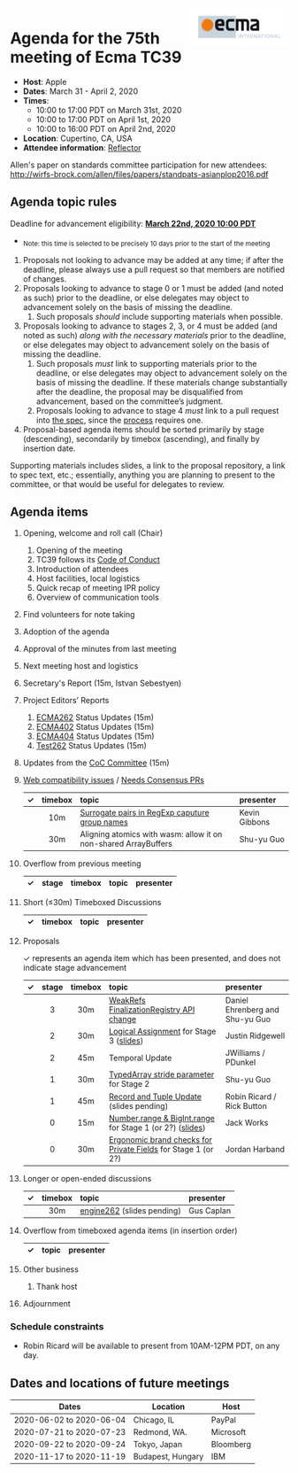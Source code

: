 
<img src="../images/Ecma_RVB-003.jpg" align="right" height="70" alt="" />

# Agenda for the 75th meeting of Ecma TC39

- **Host**: Apple
- **Dates**: March 31 - April 2, 2020
- **Times**:
  - 10:00 to 17:00 PDT on March 31st, 2020
  - 10:00 to 17:00 PDT on April 1st, 2020
  - 10:00 to 16:00 PDT on April 2nd, 2020
- **Location**: Cupertino, CA, USA
- **Attendee information**: [Reflector](https://github.com/tc39/Reflector/issues/275)

Allen's paper on standards committee participation for new attendees: http://wirfs-brock.com/allen/files/papers/standpats-asianplop2016.pdf

## Agenda topic rules

Deadline for advancement eligibility: [**March 22nd, 2020 10:00 PDT**](https://www.timeanddate.com/countdown/generic?p0=1440&iso=20200322T17&msg=TC39%20Submission%20deadline)
  - <sub>Note: this time is selected to be precisely 10 days prior to the start of the meeting</sub>

1. Proposals not looking to advance may be added at any time; if after the deadline, please always use a pull request so that members are notified of changes.
1. Proposals looking to advance to stage 0 or 1 must be added (and noted as such) prior to the deadline, or else delegates may object to advancement solely on the basis of missing the deadline.
    1. Such proposals *should* include supporting materials when possible.
1. Proposals looking to advance to stages 2, 3, or 4 must be added (and noted as such) *along with the necessary materials* prior to the deadline, or else delegates may object to advancement solely on the basis of missing the deadline.
    1. Such proposals *must* link to supporting materials prior to the deadline, or else delegates may object to advancement solely on the basis of missing the deadline. If these materials change substantially after the deadline, the proposal may be disqualified from advancement, based on the committee’s judgment.
    1. Proposals looking to advance to stage 4 *must* link to a pull request into [the spec](https://github.com/tc39/ecma262), since the [process](https://tc39.github.io/process-document/) requires one.
1. Proposal-based agenda items should be sorted primarily by stage (descending), secondarily by timebox (ascending), and finally by insertion date.

Supporting materials includes slides, a link to the proposal repository, a link to spec text, etc.; essentially, anything you are planning to present to the committee, or that would be useful for delegates to review.

## Agenda items

1. Opening, welcome and roll call (Chair)
    1. Opening of the meeting
    1. TC39 follows its [Code of Conduct](https://tc39.github.io/code-of-conduct/)
    1. Introduction of attendees
    1. Host facilities, local logistics
    1. Quick recap of meeting IPR policy
    1. Overview of communication tools
1. Find volunteers for note taking
1. Adoption of the agenda
1. Approval of the minutes from last meeting
1. Next meeting host and logistics
1. Secretary's Report (15m, Istvan Sebestyen)
1. Project Editors’ Reports
    1. [ECMA262](https://github.com/tc39/ecma262) Status Updates (15m)
    1. [ECMA402](https://github.com/tc39/ecma402) Status Updates (15m)
    1. [ECMA404](https://www.ecma-international.org/publications/standards/Ecma-404.htm) Status Updates (15m)
    1. [Test262](https://github.com/tc39/test262) Status Updates (15m)
1. Updates from the [CoC Committee](https://tc39.es/code-of-conduct/#code-of-conduct-committee) (15m)
1. [Web compatibility issues](https://github.com/tc39/ecma262/issues?utf8=✓&q=is%3Aopen+label%3A%22web+reality%22+is%3Aissue) / [Needs Consensus PRs](https://github.com/tc39/ecma262/pulls?q=is%3Apr+is%3Aopen+label%3A%22needs+consensus%22)

    | ✓ | timebox | topic | presenter |
    |:-:|:-------:|-------|-----------|
    |   | 10m     | [Surrogate pairs in RegExp caputure group names](https://github.com/tc39/ecma262/pull/1869) | Kevin Gibbons |
    |   | 30m     | Aligning atomics with wasm: allow it on non-shared ArrayBuffers | Shu-yu Guo |

1. Overflow from previous meeting

    | ✓ | stage   |timebox| topic | presenter |
    |:-:|:-------:|-------|-------|-----------|

1. Short (&le;30m) Timeboxed Discussions

    | ✓ | timebox | topic | presenter |
    |:-:|:-------:|-------|-----------|

1. Proposals

    ✓ represents an agenda item which has been presented, and does not indicate stage advancement

    | ✓ | stage | timebox | topic | presenter |
    |:-:|:-----:|:-------:|-------|-----------|
    |   | 3     | 30m     | [WeakRefs FinalizationRegistry API change](https://github.com/tc39/proposal-weakrefs/pull/187) | Daniel Ehrenberg and Shu-yu Guo |
    |   | 2     | 30m     | [Logical Assignment](https://github.com/tc39/proposal-logical-assignment) for Stage 3 ([slides](https://docs.google.com/presentation/d/16WVyQifraT3sYwSb7e8xaTv3mE85ti0v8dlnBK7yBCA/edit)) | Justin Ridgewell |
    |   | 2     | 45m     | Temporal Update | JWilliams / PDunkel |
    |   | 1     | 30m     | [TypedArray stride parameter](https://github.com/surma/arraybufferview-stride-proposal) for Stage 2 | Shu-yu Guo |
    |   | 1     | 45m     | [Record and Tuple Update](https://github.com/tc39/proposal-record-tuple) (slides pending) | Robin Ricard / Rick Button |
    |   | 0     | 15m     | [Number.range & BigInt.range][number-bigint-range] for Stage 1 (or 2?) ([slides](https://docs.google.com/presentation/d/1JD9SrOEtGEviPYJ3LQGKRqDHYeF-EIt7RHB92hKPWzo/)) | Jack Works |
    |   | 0     | 30m     | [Ergonomic brand checks for Private Fields][private-fields-in-in] for Stage 1 (or 2?) | Jordan Harband |

1. Longer or open-ended discussions

    | ✓ | timebox | topic | presenter |
    |:-:|:-------:|-------|-----------|
    |   | 30m     | [engine262](https://engine262.js.org) (slides pending) | Gus Caplan |

1. Overflow from timeboxed agenda items (in insertion order)

    | ✓ | topic | presenter |
    |:-:|-------|-----------|

1. Other business
    1. Thank host
1. Adjournment

### Schedule constraints

- Robin Ricard will be available to present from 10AM-12PM PDT, on any day.

## Dates and locations of future meetings

| Dates                    | Location          | Host                    |
|--------------------------|-------------------|-------------------------|
| 2020-06-02 to 2020-06-04 | Chicago, IL       | PayPal                  |
| 2020-07-21 to 2020-07-23 | Redmond, WA.      | Microsoft               |
| 2020-09-22 to 2020-09-24 | Tokyo, Japan      | Bloomberg               |
| 2020-11-17 to 2020-11-19 | Budapest, Hungary | IBM                     |

[private-fields-in-in]: https://github.com/ljharb/proposal-private-fields-in-in
[number-bigint-range]: https://github.com/Jack-Works/proposal-Number.range
